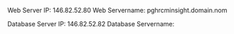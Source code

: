 Web Server IP: 146.82.52.80
Web Servername: pghrcminsight.domain.nom

Database Server IP: 146.82.52.82
Database Servername: 
